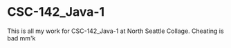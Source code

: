 # CSC-142_Java-1

This is all my work for CSC-142_Java-1 at North Seattle Collage.  Cheating is bad mm'k
 
